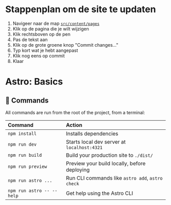 # Stappenplan om de site te updaten

1. Navigeer naar de map [`src/content/pages`](https://github.com/judocluboosterzele/website/tree/main/src/content/pages)
2. Klik op de pagina die je wilt wijzigen
3. Klik rechtsboven op de pen
4. Pas de tekst aan
5. Klik op de grote groene knop "Commit changes..."
6. Typ kort wat je hebt aangepast
7. Klik nog eens op commit
8. Klaar

# Astro: Basics

## 🧞 Commands

All commands are run from the root of the project, from a terminal:

| Command                   | Action                                           |
| :------------------------ | :----------------------------------------------- |
| `npm install`             | Installs dependencies                            |
| `npm run dev`             | Starts local dev server at `localhost:4321`      |
| `npm run build`           | Build your production site to `./dist/`          |
| `npm run preview`         | Preview your build locally, before deploying     |
| `npm run astro ...`       | Run CLI commands like `astro add`, `astro check` |
| `npm run astro -- --help` | Get help using the Astro CLI                     |

